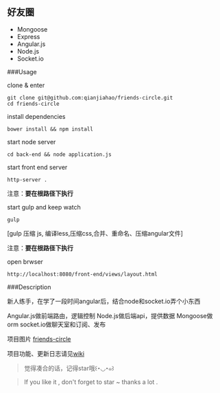 ## 好友圈
 
- Mongoose
- Express 
- Angular.js 
- Node.js 
- Socket.io 

###Usage

clone & enter

    git clone git@github.com:qianjiahao/friends-circle.git
    cd friends-circle

install dependencies

	bower install && npm install
    
start node server

    cd back-end && node application.js
    
start front end server

    http-server .
    
注意：**要在根路径下执行**

start gulp and keep watch

	gulp

[gulp 压缩 js, 编译less,压缩css,合并、重命名、压缩angular文件]

注意：**要在根路径下执行**

open brwser

    http://localhost:8080/front-end/views/layout.html


###Description

新人练手，在学了一段时间angular后，结合node和socket.io弄个小东西

Angular.js做前端路由，逻辑控制
Node.js做后端api，提供数据
Mongoose做orm
socket.io做聊天室和订阅、发布

项目图片 [friends-circle](http://www.angularjs.cn/A1aQ)

项目功能、更新日志请见[wiki](https://github.com/qianjiahao/friends-circle/wiki)


>觉得凑合的话，记得star哦꒰･◡･๑꒱

> If you like it , don't forget to star ~ thanks a lot .

